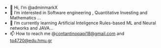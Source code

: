 - 👋 Hi, I’m @adminmarkX
- 👀 I’m interested in Software engineering , Quantitative Investing and Mathematics ...
- 🌱 I’m currently learning Artificial Inteligence Rules-based ML and Neural networks and JAVA...
- 📫 How to reach me @contantinopapi18@gmail.com and tp4720@edu.hmu.gr 

<!---
adminmarkX/adminmarkX is a ✨ special ✨ repository because its `README.md` (this file) appears on your GitHub profile.
You can click the Preview link to take a look at your changes.
--->
